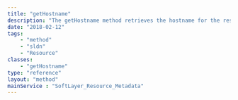```yaml
---
title: "getHostname"
description: "The getHostname method retrieves the hostname for the resource."
date: "2018-02-12"
tags:
    - "method"
    - "sldn"
    - "Resource"
classes:
    - "getHostname"
type: "reference"
layout: "method"
mainService : "SoftLayer_Resource_Metadata"
---
```

